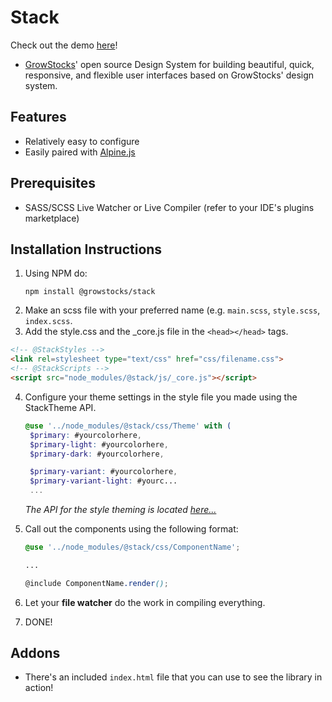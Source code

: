 # Stack
Check out the demo [here](https://growstocks.github.io/stack)!
- [GrowStocks](https://growstocks.xyz)' open source Design System for building beautiful, quick, responsive, and flexible user interfaces based on GrowStocks' design system.

## Features
- Relatively easy to configure
- Easily paired with [Alpine.js](https://github.com/alpinejs/alpine)

## Prerequisites
* SASS/SCSS Live Watcher or Live Compiler (refer to your IDE's plugins marketplace)

## Installation Instructions
1. Using NPM do:
   ```npm
   npm install @growstocks/stack
   ```
2. Make an scss file with your preferred name (e.g. `main.scss`, `style.scss`, `index.scss`.
3. Add the style.css and the _core.js file in the `<head></head>` tags.
```html
<!-- @StackStyles -->
<link rel=stylesheet type="text/css" href="css/filename.css">
<!-- @StackScripts -->
<script src="node_modules/@stack/js/_core.js"></script>
```
4. Configure your theme settings in the style file you made using the StackTheme API.
   ```scss
   @use '../node_modules/@stack/css/Theme' with (
    $primary: #yourcolorhere,
    $primary-light: #yourcolorhere,
    $primary-dark: #yourcolorhere,

    $primary-variant: #yourcolorhere,
    $primary-variant-light: #yourc...
    ...
   ```
   *The API for the style theming is located [here...](https://github.com/GrowStocks/stack/tree/unstable/src/%40stack/css/Theme)*
   
5. Call out the components using the following format:
   ```scss
   @use '../node_modules/@stack/css/ComponentName';
   
   ...
   
   @include ComponentName.render();
   ```
6. Let your **file watcher** do the work in compiling everything.
7. DONE!

## Addons
- There's an included `index.html` file that you can use to see the library in action!
